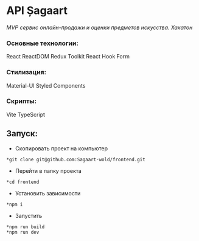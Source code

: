 # API Șagaart

_MVP сервис онлайн-продажи и оценки предметов искусства. Хакатон_

### Основные технологии:

React 
ReactDOM 
Redux 
Toolkit 
React Hook Form

### Стилизация:

Material-UI
Styled Components

### Скрипты:

Vite
TypeScript


## Запуск:

- Скопировать проект на компьютер
```
*git clone git@github.com:Sagaart-wold/frontend.git
```
- Перейти в папку проекта 
```
*cd frontend
```
- Установить зависимости
```
*npm i
```
- Запустить
```
*npm run build 
*npm run dev
```